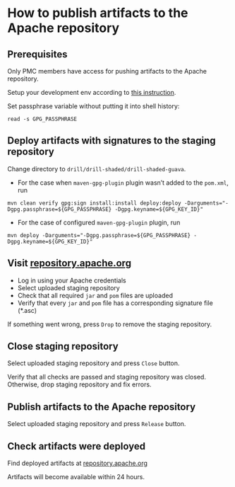 # How to publish artifacts to the Apache repository

## Prerequisites

Only PMC members have access for pushing artifacts to the Apache repository.

Setup your development env according to [this instruction](http://www.apache.org/dev/publishing-maven-artifacts.html#dev-env).

Set passphrase variable without putting it into shell history:

`read -s GPG_PASSPHRASE`

## Deploy artifacts with signatures to the staging repository

Change directory to `drill/drill-shaded/drill-shaded-guava`.

* For the case when `maven-gpg-plugin` plugin wasn’t added to the `pom.xml`, run

`mvn clean verify gpg:sign install:install deploy:deploy -Darguments="-Dgpg.passphrase=${GPG_PASSPHRASE} -Dgpg.keyname=${GPG_KEY_ID}"`

* For the case of configured `maven-gpg-plugin` plugin, run

`mvn deploy -Darguments="-Dgpg.passphrase=${GPG_PASSPHRASE} -Dgpg.keyname=${GPG_KEY_ID}"`

## Visit [repository.apache.org](https://repository.apache.org/#stagingRepositories)

* Log in using your Apache credentials
* Select uploaded staging repository
* Check that all required `jar` and `pom` files are uploaded
* Verify that every `jar` and `pom` file has a corresponding signature file (*.asc)

If something went wrong, press `Drop` to remove the staging repository.

## Close staging repository

Select uploaded staging repository and press `Close` button.

Verify that all checks are passed and staging repository was closed. Otherwise, drop staging repository and fix errors.

## Publish artifacts to the Apache repository

Select uploaded staging repository and press `Release` button.

## Check artifacts were deployed

Find deployed artifacts at [repository.apache.org](https://repository.apache.org/content/groups/public/org/apache/drill/)

Artifacts will become available within 24 hours.
